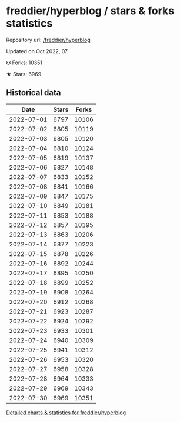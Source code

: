 # freddier/hyperblog / stars & forks statistics

Repository url: [/freddier/hyperblog](https://github.com/freddier/hyperblog)

Updated on Oct 2022, 07

☋ Forks: 10351

★ Stars: 6969

## Historical data
| Date | Stars | Forks |
|------|-------|-------|
| 2022-07-01 | 6797 | 10106 | 
| 2022-07-02 | 6805 | 10119 | 
| 2022-07-03 | 6805 | 10120 | 
| 2022-07-04 | 6810 | 10124 | 
| 2022-07-05 | 6819 | 10137 | 
| 2022-07-06 | 6827 | 10148 | 
| 2022-07-07 | 6833 | 10152 | 
| 2022-07-08 | 6841 | 10166 | 
| 2022-07-09 | 6847 | 10175 | 
| 2022-07-10 | 6849 | 10181 | 
| 2022-07-11 | 6853 | 10188 | 
| 2022-07-12 | 6857 | 10195 | 
| 2022-07-13 | 6863 | 10206 | 
| 2022-07-14 | 6877 | 10223 | 
| 2022-07-15 | 6878 | 10226 | 
| 2022-07-16 | 6892 | 10244 | 
| 2022-07-17 | 6895 | 10250 | 
| 2022-07-18 | 6899 | 10252 | 
| 2022-07-19 | 6908 | 10264 | 
| 2022-07-20 | 6912 | 10268 | 
| 2022-07-21 | 6923 | 10287 | 
| 2022-07-22 | 6924 | 10292 | 
| 2022-07-23 | 6933 | 10301 | 
| 2022-07-24 | 6940 | 10309 | 
| 2022-07-25 | 6941 | 10312 | 
| 2022-07-26 | 6953 | 10320 | 
| 2022-07-27 | 6958 | 10328 | 
| 2022-07-28 | 6964 | 10333 | 
| 2022-07-29 | 6969 | 10343 | 
| 2022-07-30 | 6969 | 10351 | 


[Detailed charts & statistics for freddier/hyperblog](https://reviewgithub.com/rep/freddier/hyperblog)
